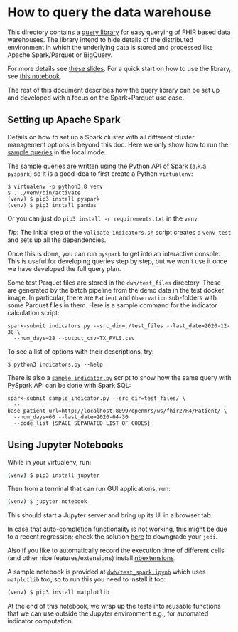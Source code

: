 # How to query the data warehouse

This directory contains a [query library](query_lib.py) for easy querying of
FHIR based data warehouses. The library intend to hide details of the
distributed environment in which the underlying data is stored and processed
like Apache Spark/Parquet or BigQuery.

For more details see [these slides](https://docs.google.com/presentation/d/1Np_A8E6ZAQyWWyjMkvkM8Ytn-arunz2iJp4eXm8KRcA/edit?resourcekey=0-2aRlBmdI6hCm2XvrX8UrWQ#slide=id.ge43a6e778b_0_289).
For a quick start on how to use the library, see [this notebook](test_query_lib.ipynb).

The rest of this document describes how the query library can be set up and
developed with a focus on the Spark+Parquet use case.

## Setting up Apache Spark

Details on how to set up a Spark cluster with all different cluster management
options is beyond this doc. Here we only show how to run the
[sample queries](test_spark.ipynb) in the local mode.

The sample queries are written using the Python API of Spark (a.k.a. `pyspark`)
so it is a good idea to first create a Python `virtualenv`:

```
$ virtualenv -p python3.8 venv
$ . ./venv/bin/activate
(venv) $ pip3 install pyspark
(venv) $ pip3 install pandas
```

Or you can just do `pip3 install -r requirements.txt` in the `venv`.

*Tip*: The initial step of the `validate_indicators.sh` script creates a
`venv_test` and sets up all the dependencies.

Once this is done, you can run `pyspark` to get into an interactive console.
This is useful for developing queries step by step, but we won't use it once
we have developed the full query plan.

Some test Parquet files are stored in the `dwh/test_files` directory. These are
generated by the batch pipeline from the demo data in the test docker image.
In particular, there are `Patient` and `Observation` sub-folders with some
Parquet files in them. Here is a sample command for the indicator calculation
script:

```
spark-submit indicators.py --src_dir=./test_files --last_date=2020-12-30 \
  --num_days=28 --output_csv=TX_PVLS.csv
```

To see a list of options with their descriptions, try:

```
$ python3 indicators.py --help
```

There is also a [`sample_indicator.py`](dwh/sample_indicator.py) script to
show how the same query with PySpark API can be done with Spark SQL:

```
spark-submit sample_indicator.py --src_dir=test_files/ \
  --base_patient_url=http://localhost:8099/openmrs/ws/fhir2/R4/Patient/ \
  --num_days=60 --last_date=2020-04-30
  --code_list {SPACE SEPARATED LIST OF CODES}
```

## Using Jupyter Notebooks

While in your virtualenv, run:

```bash
(venv) $ pip3 install jupyter
```

Then from a terminal that can run GUI applications, run:

```bash
(venv) $ jupyter notebook
```

This should start a Jupyter server and bring up its UI in a browser tab.

In case that auto-completion functionality is not working, this might be due
to a recent regression; check the solution
[here](https://github.com/ipython/ipython/issues/12740#issuecomment-751273584)
to downgrade your `jedi`.

Also if you like to automatically record the execution time of different cells
(and other nice features/extensions) install
[nbextensions](https://jupyter-contrib-nbextensions.readthedocs.io/en/latest/install.html).

A sample notebook is provided at [`dwh/test_spark.ipynb`](dwh/test_spark.ipynb)
which uses `matplotlib` too, so to run this you need to install it too:

```bash
(venv) $ pip3 install matplotlib
```

At the end of this notebook, we wrap up the tests
into reusable functions that we can use outside the Jupyter environment e.g.,
for automated indicator computation.
